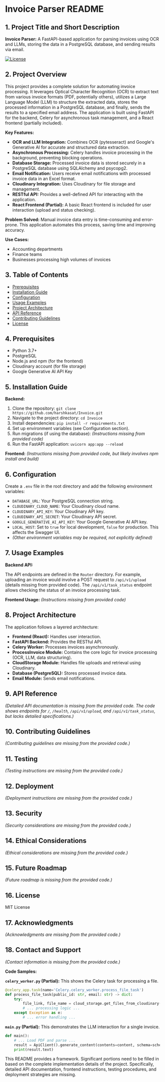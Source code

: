 # Invoice Parser README

## 1. Project Title and Short Description

**Invoice Parser:** A FastAPI-based application for parsing invoices using OCR and LLMs, storing the data in a PostgreSQL database, and sending results via email.

[![License](https://img.shields.io/badge/License-MIT-blue.svg)](https://opensource.org/licenses/MIT)


## 2. Project Overview

This project provides a complete solution for automating invoice processing.  It leverages Optical Character Recognition (OCR) to extract text from various invoice formats (PDF, potentially others), utilizes a Large Language Model (LLM) to structure the extracted data, stores the processed information in a PostgreSQL database, and finally, sends the results to a specified email address.  The application is built using FastAPI for the backend, Celery for asynchronous task management, and a React frontend (partially included).

**Key Features:**

* **OCR and LLM Integration:**  Combines OCR (pytesseract) and Google's Generative AI for accurate and structured data extraction.
* **Asynchronous Processing:** Celery handles invoice processing in the background, preventing blocking operations.
* **Database Storage:**  Processed invoice data is stored securely in a PostgreSQL database using SQLAlchemy and psycopg2.
* **Email Notification:**  Users receive email notifications with processed invoice data in an Excel format.
* **Cloudinary Integration:**  Uses Cloudinary for file storage and management.
* **RESTful API:**  Provides a well-defined API for interacting with the application.
* **React Frontend (Partial):**  A basic React frontend is included for user interaction (upload and status checking).

**Problem Solved:**  Manual invoice data entry is time-consuming and error-prone. This application automates this process, saving time and improving accuracy.

**Use Cases:**

* Accounting departments
* Finance teams
* Businesses processing high volumes of invoices


## 3. Table of Contents

* [Prerequisites](#prerequisites)
* [Installation Guide](#installation-guide)
* [Configuration](#configuration)
* [Usage Examples](#usage-examples)
* [Project Architecture](#project-architecture)
* [API Reference](#api-reference)
* [Contributing Guidelines](#contributing-guidelines)
* [License](#license)


## 4. Prerequisites

* Python 3.7+
* PostgreSQL
* Node.js and npm (for the frontend)
* Cloudinary account (for file storage)
* Google Generative AI API Key


## 5. Installation Guide

**Backend:**

1. Clone the repository: `git clone https://github.com/harshkasat/Invoice.git`
2. Navigate to the project directory: `cd Invoice`
3. Install dependencies: `pip install -r requirements.txt`
4. Set up environment variables (see Configuration section).
5. Run migrations (if using the database):  *(Instructions missing from provided code)*
6. Run the FastAPI application: `uvicorn app:app --reload`


**Frontend:** *(Instructions missing from provided code, but likely involves npm install and build)*


## 6. Configuration

Create a `.env` file in the root directory and add the following environment variables:

* `DATABASE_URL`: Your PostgreSQL connection string.
* `CLOUDINARY_CLOUD_NAME`: Your Cloudinary cloud name.
* `CLOUDINARY_API_KEY`: Your Cloudinary API key.
* `CLOUDINARY_API_SECRET`: Your Cloudinary API secret.
* `GOOGLE_GENERATIVE_AI_API_KEY`: Your Google Generative AI API key.
* `LOCAL_HOST`: Set to `true` for local development, `false` for production.  This affects the Swagger UI.
*  *(Other environment variables may be required, not explicitly defined)*


## 7. Usage Examples

**Backend API:**

The API endpoints are defined in the `Router` directory.  For example, uploading an invoice would involve a POST request to `/api/v1/upload` (details missing from provided code).  The `/api/v1/task_status` endpoint allows checking the status of an invoice processing task.

**Frontend Usage:** *(Instructions missing from provided code)*


## 8. Project Architecture

The application follows a layered architecture:

* **Frontend (React):** Handles user interaction.
* **FastAPI Backend:**  Provides the RESTful API.
* **Celery Worker:** Processes invoices asynchronously.
* **ProcessInvoice Module:** Contains the core logic for invoice processing (OCR, LLM, data structuring).
* **CloudStorage Module:** Handles file uploads and retrieval using Cloudinary.
* **Database (PostgreSQL):** Stores processed invoice data.
* **Email Module:** Sends email notifications.


## 9. API Reference

*(Detailed API documentation is missing from the provided code.  The code shows endpoints for `/`, `/health`, `/api/v1/upload`, and `/api/v1/task_status`, but lacks detailed specifications.)*


## 10. Contributing Guidelines

*(Contributing guidelines are missing from the provided code.)*


## 11. Testing

*(Testing instructions are missing from the provided code.)*


## 12. Deployment

*(Deployment instructions are missing from the provided code.)*


## 13. Security

*(Security considerations are missing from the provided code.)*


## 14. Ethical Considerations

*(Ethical considerations are missing from the provided code.)*


## 15. Future Roadmap

*(Future roadmap is missing from the provided code.)*


## 16. License

MIT License


## 17. Acknowledgments

*(Acknowledgments are missing from the provided code.)*


## 18. Contact and Support

*(Contact information is missing from the provided code.)*


**Code Samples:**

**`celery_worker.py` (Partial):** This shows the Celery task for processing a file.

```python
@celery_app.task(name='Celery.celery_worker.process_file_task')
def process_file_task(public_id: str, email: str) -> dict:
    try:
        file_link, file_name = cloud_storage.get_files_from_cloudinary(public_id=public_id)
        # ... processing logic ...
    except Exception as e:
        # ... error handling ...
```

**`main.py` (Partial):** This demonstrates the LLM interaction for a single invoice.

```python
def main():
    # ... Load PDF and parse ...
    result = ApiClient().generate_content(contents=content, schema=schema)
    print(result.text)
```


This README provides a framework.  Significant portions need to be filled in based on the complete implementation details of the project.  Specifically,  detailed API documentation,  frontend instructions,  testing procedures, and deployment strategies are missing.
